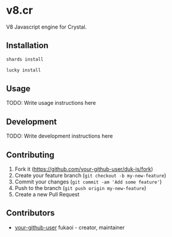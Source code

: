 # v8.cr

  V8 Javascript engine for Crystal.

## Installation

```bash
shards install

lucky install
```

## Usage

TODO: Write usage instructions here

## Development

TODO: Write development instructions here

## Contributing

1. Fork it (<https://github.com/your-github-user/duk-js/fork>)
2. Create your feature branch (`git checkout -b my-new-feature`)
3. Commit your changes (`git commit -am 'Add some feature'`)
4. Push to the branch (`git push origin my-new-feature`)
5. Create a new Pull Request

## Contributors

- [your-github-user](https://github.com/your-github-user) fukaoi - creator, maintainer
